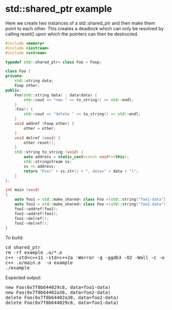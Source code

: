 std::shared_ptr example
=======================

Here we create two instances of a std::shared_ptr and then make them point to
each other. This creates a deadlock which can only be resolved by calling 
reset() upon which the pointers can then be destructed.

```C++
#include <memory>
#include <iostream>
#include <sstream>

typedef std::shared_ptr< class Foo > Foop;

class Foo {
private:
    std::string data;
    Foop other;
public:
    Foo(std::string data) : data(data) {
        std::cout << "new " << to_string() << std::endl;
    }
    ~Foo() {
        std::cout << "delete " << to_string() << std::endl;
    }
    void addref (Foop other) {
        other = other;
    }
    void delref (void) {
        other.reset();
    }
    std::string to_string (void) {
        auto address = static_cast<const void*>(this);
        std::stringstream ss;
        ss << address;
        return "Foo(" + ss.str() + ", data=" + data + ")";
    }
};

int main (void)
{
    auto foo1 = std::make_shared< class Foo >(std::string("foo1-data"));
    auto foo2 = std::make_shared< class Foo >(std::string("foo2-data"));
    foo1->addref(foo2);
    foo2->addref(foo1);
    foo1->delref();
    foo2->delref();
}
```
To build:
<pre>
cd shared_ptr
rm -rf example .o/*.o
c++ -std=c++11 -std=c++2a -Werror -g -ggdb3 -O2 -Wall -c -o .o/main.o main.cpp
c++ .o/main.o  -o example
./example
</pre>

Expected output:
<pre>
new Foo(0x7f8b644029c8, data=foo1-data)
new Foo(0x7f8b64402a38, data=foo2-data)
delete Foo(0x7f8b64402a38, data=foo2-data)
delete Foo(0x7f8b644029c8, data=foo1-data)
</pre>
